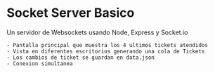 # Socket Server Basico

Un servidor de Websockets usando Node, Express y Socket.io

```
- Pantalla principal que muestra los 4 ultimos tickets atendidos
- Vista en diferentes escritorios generando una cola de Tickets
- Los cambios de ticket se guardan en data.json
- Conexion simultanea
```
